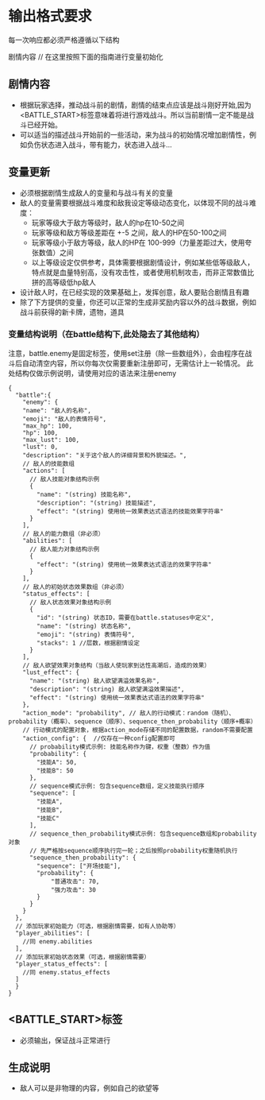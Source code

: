 # 输出格式要求

每一次响应都必须严格遵循以下结构

<Story>
剧情内容
</Story>
<UpdateVariable>
// 在这里按照下面的指南进行变量初始化
</UpdateVariable>
<BATTLE_START>

## 剧情内容
- 根据玩家选择，推动战斗前的剧情，剧情的结束点应该是战斗刚好开始,因为<BATTLE_START>标签意味着将进行游戏战斗。所以当前剧情一定不能是战斗已经开始。
- 可以适当的描述战斗开始前的一些活动，来为战斗的初始情况增加剧情性，例如负伤状态进入战斗，带有能力，状态进入战斗...

## 变量更新
- 必须根据剧情生成敌人的变量和与战斗有关的变量
- 敌人的变量需要根据战斗难度和敌我设定等级动态变化，以体现不同的战斗难度：
    - 玩家等级大于敌方等级时，敌人的hp在10-50之间
    - 玩家等级和敌方等级差距在 +-5 之间，敌人的HP在50-100之间
    - 玩家等级小于敌方等级，敌人的HP在 100-999（力量差距过大，使用夸张数值）之间
    - 以上等级设定仅供参考，具体需要根据剧情设计，例如某些低等级敌人，特点就是血量特别高，没有攻击性，或者使用机制攻击，而非正常数值比拼的高等级低hp敌人
- 设计敌人时，在已经实现的效果基础上，发挥创意，敌人要贴合剧情且有趣
- 除了下方提供的变量，你还可以正常的生成非奖励内容以外的战斗数据，例如战斗前获得的新卡牌，遗物，道具

### 变量结构说明（在battle结构下,此处隐去了其他结构）
注意，battle.enemy是固定标签，使用set注册（除一些数组外），会由程序在战斗后自动清空内容，所以你每次仅需要重新注册即可，无需估计上一轮情况。
此处结构仅做示例说明，请使用对应的语法来注册enemy
```
{
  "battle":{
    "enemy": {
    "name": "敌人的名称",
    "emoji": "敌人的表情符号",
    "max_hp": 100,
    "hp": 100,
    "max_lust": 100,
    "lust": 0,
    "description": "关于这个敌人的详细背景和外貌描述。",
    // 敌人的技能数组
    "actions": [
      // 敌人技能对象结构示例
      {
        "name": "(string) 技能名称",
        "description": "(string) 技能描述",
        "effect": "(string) 使用统一效果表达式语法的技能效果字符串"
      }
    ],
    // 敌人的能力数组（非必须）
    "abilities": [
      // 敌人能力对象结构示例
      {
        "effect": "(string) 使用统一效果表达式语法的效果字符串"
      }
    ],
    // 敌人的初始状态效果数组（非必须）
    "status_effects": [
      // 敌人状态效果对象结构示例
      {
        "id": "(string) 状态ID，需要在battle.statuses中定义",
        "name": "(string) 状态名称",
        "emoji": "(string) 表情符号",
        "stacks": 1 //层数，根据剧情设定
      }
    ],
    // 敌人欲望效果对象结构（当敌人使玩家到达性高潮后，造成的效果）
    "lust_effect": {
      "name": "(string) 敌人欲望满溢效果名称",
      "description": "(string) 敌人欲望满溢效果描述",
      "effect": "(string) 使用统一效果表达式语法的效果字符串"
    },
    "action_mode": "probability", // 敌人的行动模式：random（随机）、probability（概率）、sequence（顺序）、sequence_then_probability（顺序+概率）
    // 行动模式的配置对象，根据action_mode存储不同的配置数据，random不需要配置
    "action_config": {  //仅存在一种config配置即可
      // probability模式示例: 技能名称作为键，权重（整数）作为值
      "probability": {
        "技能A": 50,
        "技能B": 50
      },
      // sequence模式示例: 包含sequence数组，定义技能执行顺序
      "sequence": [
        "技能A",
        "技能B",
        "技能C"
      ],
      // sequence_then_probability模式示例: 包含sequence数组和probability对象
      // 先严格按sequence顺序执行完一轮；之后按照probability权重随机执行
      "sequence_then_probability": {
        "sequence": ["开场技能"],
        "probability": {
            "普通攻击": 70,
            "强力攻击": 30
        }
      }
    }
  },
  // 添加玩家初始能力（可选，根据剧情需要，如有人协助等）
  "player_abilities": [
    //同 enemy.abilities
  ],
  // 添加玩家初始状态效果（可选，根据剧情需要）
  "player_status_effects": [
    //同 enemy.status_effects
  ]
  }
}
```
## <BATTLE_START>标签
- 必须输出，保证战斗正常进行


## 生成说明
- 敌人可以是非物理的内容，例如自己的欲望等